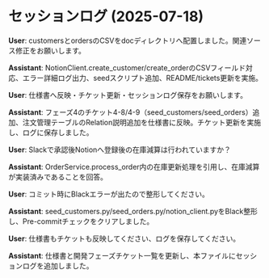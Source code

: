 # セッションログ (2025-07-18)

**User**: customersとordersのCSVをdocディレクトリへ配置しました。関連ソース修正をお願いします。

**Assistant**: NotionClient.create_customer/create_orderのCSVフィールド対応、エラー詳細ログ出力、seedスクリプト追加、README/tickets更新を実施。

**User**: 仕様書へ反映・チケット更新・セッションログ保存をお願いします。

**Assistant**: フェーズ4のチケット4-8/4-9（seed_customers/seed_orders）追加、注文管理テーブルのRelation説明追加を仕様書に反映。チケット更新を実施し、ログに保存しました。

**User**: Slackで承認後Notionへ登録後の在庫減算は行われていますか？

**Assistant**: OrderService.process_order内の在庫更新処理を引用し、在庫減算が実装済みであることを回答。

**User**: コミット時にBlackエラーが出たので整形してください。

**Assistant**: seed_customers.py/seed_orders.py/notion_client.pyをBlack整形し、Pre-commitチェックをクリアしました。

**User**: 仕様書もチケットも反映してください、ログを保存してください。

**Assistant**: 仕様書と開発フェーズチケット一覧を更新し、本ファイルにセッションログを追加しました。
